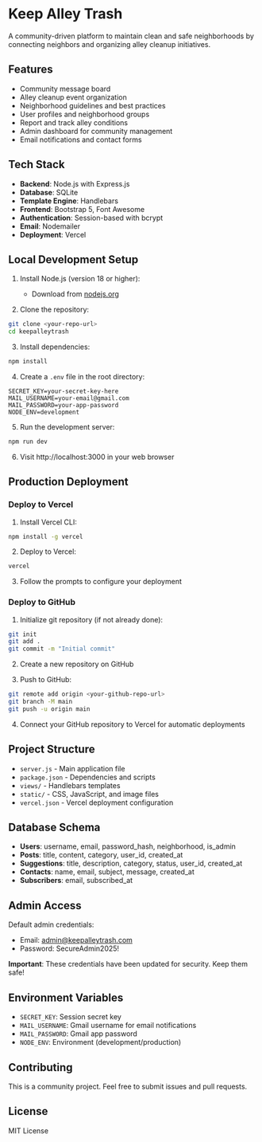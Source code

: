 # Keep Alley Trash

A community-driven platform to maintain clean and safe neighborhoods by connecting neighbors and organizing alley cleanup initiatives.

## Features
- Community message board
- Alley cleanup event organization
- Neighborhood guidelines and best practices
- User profiles and neighborhood groups
- Report and track alley conditions
- Admin dashboard for community management
- Email notifications and contact forms

## Tech Stack
- **Backend**: Node.js with Express.js
- **Database**: SQLite
- **Template Engine**: Handlebars
- **Frontend**: Bootstrap 5, Font Awesome
- **Authentication**: Session-based with bcrypt
- **Email**: Nodemailer
- **Deployment**: Vercel

## Local Development Setup

1. Install Node.js (version 18 or higher):
   - Download from [nodejs.org](https://nodejs.org/)

2. Clone the repository:
```bash
git clone <your-repo-url>
cd keepalleytrash
```

3. Install dependencies:
```bash
npm install
```

4. Create a `.env` file in the root directory:
```env
SECRET_KEY=your-secret-key-here
MAIL_USERNAME=your-email@gmail.com
MAIL_PASSWORD=your-app-password
NODE_ENV=development
```

5. Run the development server:
```bash
npm run dev
```

6. Visit http://localhost:3000 in your web browser

## Production Deployment

### Deploy to Vercel

1. Install Vercel CLI:
```bash
npm install -g vercel
```

2. Deploy to Vercel:
```bash
vercel
```

3. Follow the prompts to configure your deployment

### Deploy to GitHub

1. Initialize git repository (if not already done):
```bash
git init
git add .
git commit -m "Initial commit"
```

2. Create a new repository on GitHub

3. Push to GitHub:
```bash
git remote add origin <your-github-repo-url>
git branch -M main
git push -u origin main
```

4. Connect your GitHub repository to Vercel for automatic deployments

## Project Structure
- `server.js` - Main application file
- `package.json` - Dependencies and scripts
- `views/` - Handlebars templates
- `static/` - CSS, JavaScript, and image files
- `vercel.json` - Vercel deployment configuration

## Database Schema
- **Users**: username, email, password_hash, neighborhood, is_admin
- **Posts**: title, content, category, user_id, created_at
- **Suggestions**: title, description, category, status, user_id, created_at
- **Contacts**: name, email, subject, message, created_at
- **Subscribers**: email, subscribed_at

## Admin Access
Default admin credentials:
- Email: admin@keepalleytrash.com
- Password: SecureAdmin2025!

**Important**: These credentials have been updated for security. Keep them safe!

## Environment Variables
- `SECRET_KEY`: Session secret key
- `MAIL_USERNAME`: Gmail username for email notifications
- `MAIL_PASSWORD`: Gmail app password
- `NODE_ENV`: Environment (development/production)

## Contributing
This is a community project. Feel free to submit issues and pull requests.

## License
MIT License 